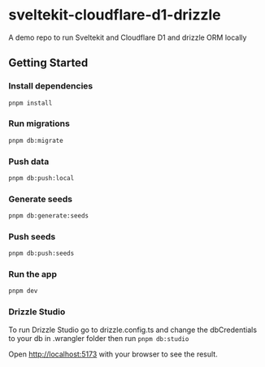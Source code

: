 # sveltekit-cloudflare-d1-drizzle

A demo repo to run Sveltekit and Cloudflare D1 and drizzle ORM locally

## Getting Started

### Install dependencies

```bash
pnpm install
```

### Run migrations

```bash
pnpm db:migrate
```

### Push data

```bash
pnpm db:push:local
```

### Generate seeds

```bash
pnpm db:generate:seeds
```

### Push seeds

```bash
pnpm db:push:seeds  
```

### Run the app

```bash
pnpm dev
```

### Drizzle Studio

To run Drizzle Studio go to drizzle.config.ts and change the dbCredentials to your db in .wrangler folder then run `pnpm db:studio`

Open [http://localhost:5173](http://localhost:5173) with your browser to see the result.

